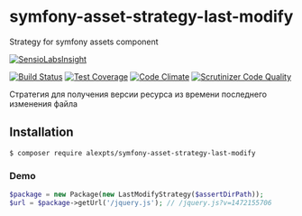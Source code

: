 # symfony-asset-strategy-last-modify
Strategy for symfony assets component

[![SensioLabsInsight](https://insight.sensiolabs.com/projects/590c6fdc-95ed-4ed6-b76d-169d99c5de58/big.png)](https://insight.sensiolabs.com/projects/590c6fdc-95ed-4ed6-b76d-169d99c5de58)

[![Build Status](https://travis-ci.org/alexpts/symfony-asset-strategy-last-modify.svg?branch=master)](https://travis-ci.org/alexpts/symfony-asset-strategy-last-modify)
[![Test Coverage](https://codeclimate.com/github/alexpts/symfony-asset-strategy-last-modify/badges/coverage.svg)](https://codeclimate.com/github/alexpts/symfony-asset-strategy-last-modify/coverage)
[![Code Climate](https://codeclimate.com/github/alexpts/symfony-asset-strategy-last-modify/badges/gpa.svg)](https://codeclimate.com/github/alexpts/symfony-asset-strategy-last-modify)
[![Scrutinizer Code Quality](https://scrutinizer-ci.com/g/alexpts/symfony-asset-strategy-last-modify/badges/quality-score.png?b=master)](https://scrutinizer-ci.com/g/alexpts/symfony-asset-strategy-last-modify/?branch=master)


Стратегия для получения версии ресурса из времени последнего изменения файла

## Installation

```$ composer require alexpts/symfony-asset-strategy-last-modify```


### Demo
```php
$package = new Package(new LastModifyStrategy($assertDirPath));
$url = $package->getUrl('/jquery.js'); // /jquery.js?v=1472155706
```

